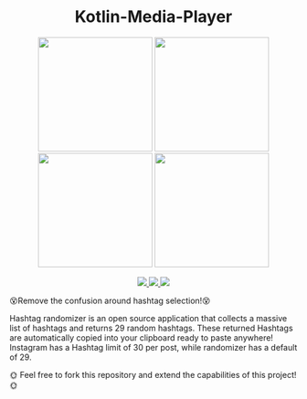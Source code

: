 
<h1 align="center">Kotlin-Media-Player</h1>

<p align="center">
  <img src="https://github.com/cerver1/Kotlin-Instagram-Hashtag-Randomizer/blob/master/RandomizeImg/screen%201.png" width='200'>
  <img src="https://github.com/cerver1/Kotlin-Instagram-Hashtag-Randomizer/blob/master/RandomizeImg/screen%202.png" width='200'>
  <img src="https://github.com/cerver1/Kotlin-Instagram-Hashtag-Randomizer/blob/master/RandomizeImg/screen%203.png" width='200'>
  <img src="https://github.com/cerver1/Kotlin-Instagram-Hashtag-Randomizer/blob/master/RandomizeImg/screen%204.png" width='200'>
</p>

<p align='center'>
  
  <a href="https://github.com/JetBrains/kotlin">
    <img src="https://img.shields.io/badge/built%20with-Kotlin-orange" />
  </a>
  
  <a href='https://github.com/cerver1'>
     <img  src='https://img.shields.io/badge/Coded%20By-Cerve%20-blue'/>
  </a>
  
  <a href='https://www.instagram.com/cerve.1/'>
     <img  src='https://img.shields.io/badge/Follow%20On-Cerve.1%20-red'/>
  </a>
  
</p>

<p align='center'>
  
:dizzy_face:Remove the confusion around hashtag selection!:dizzy_face:

Hashtag randomizer is an open source application that collects a massive list of hashtags and returns 29 random hashtags. These returned Hashtags are automatically copied into your clipboard ready to paste anywhere! Instagram has a Hashtag limit of 30 per post, while randomizer has a default of 29.

:sun_with_face: Feel free to fork this repository and extend the capabilities of this project! :sun_with_face:

</p>
